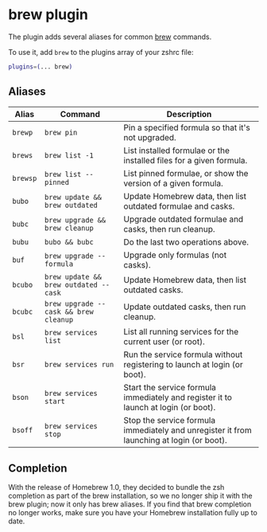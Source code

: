 # brew plugin

The plugin adds several aliases for common [brew](https://brew.sh) commands.

To use it, add `brew` to the plugins array of your zshrc file:

```zsh
plugins=(... brew)
```

## Aliases

| Alias    | Command                               | Description                                                                               |
|----------|---------------------------------------|-------------------------------------------------------------------------------------------|
| `brewp`  | `brew pin`                            | Pin a specified formula so that it's not upgraded.                                        |
| `brews`  | `brew list -1`                        | List installed formulae or the installed files for a given formula.                       |
| `brewsp` | `brew list --pinned`                  | List pinned formulae, or show the version of a given formula.                             |
| `bubo`   | `brew update && brew outdated`        | Update Homebrew data, then list outdated formulae and casks.                              |
| `bubc`   | `brew upgrade && brew cleanup`        | Upgrade outdated formulae and casks, then run cleanup.                                    |
| `bubu`   | `bubo && bubc`                        | Do the last two operations above.                                                         |
| `buf`    | `brew upgrade --formula`              | Upgrade only formulas (not casks).                                                        |
| `bcubo`  | `brew update && brew outdated --cask` | Update Homebrew data, then list outdated casks.                                           |
| `bcubc`  | `brew upgrade --cask && brew cleanup` | Update outdated casks, then run cleanup.                                                  |
| `bsl`    | `brew services list`                  | List all running services for the current user (or root).                                 |
| `bsr`    | `brew services run`                   | Run the service formula without registering to launch at login (or boot).                 |
| `bson`   | `brew services start`                 | Start the service formula immediately and register it to launch at login (or boot).       |
| `bsoff`  | `brew services stop`                  | Stop the service formula immediately and unregister it from launching at login (or boot). |

## Completion

With the release of Homebrew 1.0, they decided to bundle the zsh completion as part of the
brew installation, so we no longer ship it with the brew plugin; now it only has brew
aliases. If you find that brew completion no longer works, make sure you have your Homebrew
installation fully up to date.
